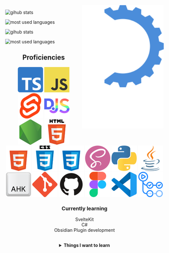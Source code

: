 <!-- midnight-purple theme also looks really good -->
<img alt="logo" src="https://raw.githubusercontent.com/MikhaD/MikhaD/main/logo/animated with name.svg" align="right" width="260px">

![gihub stats](https://github-readme-stats.vercel.app/api?username=MikhaD&show_icons=true&count_private=true&bg_color=0000&text_color=000&theme=github_dark&border_color=0000&card_width=450.svg#gh-light-mode-only)

![most used languages](https://github-readme-stats.vercel.app/api/top-langs/?username=MikhaD&layout=compact&langs_count=8&bg_color=0000&text_color=000&theme=github_dark&border_color=0000&card_width=400.svg#gh-light-mode-only)


![gihub stats](https://github-readme-stats.vercel.app/api?username=MikhaD&show_icons=true&count_private=true&bg_color=0000&text_color=fff&theme=github_dark&border_color=0000&card_width=450.svg#gh-dark-mode-only)

![most used languages](https://github-readme-stats.vercel.app/api/top-langs/?username=MikhaD&layout=compact&langs_count=8&bg_color=0000&text_color=fff&theme=github_dark&border_color=0000&card_width=400.svg#gh-dark-mode-only)

<div align="center">

## Proficiencies
[![TypeScript](https://raw.githubusercontent.com/MikhaD/MikhaD/main/icons/typescript.svg)](https://www.typescriptlang.org)
[![JavaScript](https://raw.githubusercontent.com/MikhaD/MikhaD/main/icons/javascript.svg)](https://ecma-international.org/publications-and-standards/standards/ecma-262)
[![Svelte](https://raw.githubusercontent.com/MikhaD/MikhaD/main/icons/svelte.svg)](https://svelte.dev)
[![title="DiscordJS](https://raw.githubusercontent.com/MikhaD/MikhaD/main/icons/discordjs.svg)](https://discord.js.org)
[![Node](https://raw.githubusercontent.com/MikhaD/MikhaD/main/icons/node.svg)](https://nodejs.org)
[![HTML](https://raw.githubusercontent.com/MikhaD/MikhaD/main/icons/html.svg)](https://dev.w3.org/html5/spec-LC#gh-light-mode-only)
[![HTML](https://raw.githubusercontent.com/MikhaD/MikhaD/main/icons/html-dark.svg)](https://dev.w3.org/html5/spec-LC#gh-dark-mode-only)
[![CSS](https://raw.githubusercontent.com/MikhaD/MikhaD/main/icons/css.svg)](https://w3.org/Style/CSS#gh-light-mode-only)
[![CSS](https://raw.githubusercontent.com/MikhaD/MikhaD/main/icons/css-dark.svg)](https://w3.org/Style/CSS#gh-dark-mode-only)
[![SCSS](https://raw.githubusercontent.com/MikhaD/MikhaD/main/icons/scss.svg)](https://sass-lang.com/documentation/syntax)
[![Python](https://raw.githubusercontent.com/MikhaD/MikhaD/main/icons/python.svg)](https://python.org)
[![Java](https://raw.githubusercontent.com/MikhaD/MikhaD/main/icons/java.svg)](https://dev.java/)
[![AutoHotkey](https://raw.githubusercontent.com/MikhaD/MikhaD/main/icons/ahk.svg)](https://autohotkey.com)
[![git](https://raw.githubusercontent.com/MikhaD/MikhaD/main/icons/git.svg)](https://git-scm.com)
[![GitHub](https://raw.githubusercontent.com/MikhaD/MikhaD/main/icons/github.svg)](https://github.com)
[![Figma](https://raw.githubusercontent.com/MikhaD/MikhaD/main/icons/figma.svg)](https://figma.com)
[![Visual Studio Code](https://raw.githubusercontent.com/MikhaD/MikhaD/main/icons/vscode.svg)](https://code.visualstudio.com)
[![GitHub Actions](https://raw.githubusercontent.com/MikhaD/MikhaD/main/icons/github-actions.svg)](https://github.com/features/actions)

### Currently learning
SvelteKit<br>
C#<br>
Obsidian Plugin development<br><br>

<details>
<summary><strong>Things I want to learn</strong></summary>

Rust<br>
Tauri<br>
Web Assembly<br>
VSCode Extension development<br>
OpenCV<br>
Go<br>
</details>
</div>
